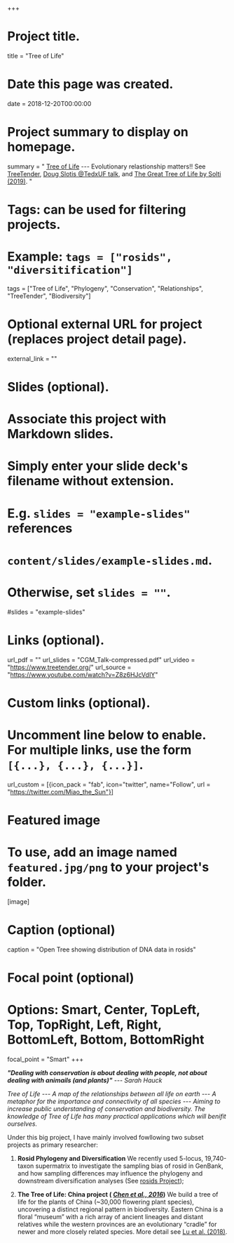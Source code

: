 +++
# Project title.
title = "Tree of Life"

# Date this page was created.
date = 2018-12-20T00:00:00

# Project summary to display on homepage.
summary = " [Tree of Life](https://blog.opentreeoflife.org/what-is-the-tree-of-life/) --- Evolutionary relastionship matters!! See [TreeTender](https://www.treetender.org/), [Doug Slotis @TedxUF talk](https://www.youtube.com/watch?v=5qXz9X-rltE&index=18&list=LLcUzUXTh2qnFN92T4ZqLesg&t=0s), and [The Great Tree of Life by Solti (2019)](https://www.elsevier.com/books/the-great-tree-of-life/soltis/978-0-12-812553-3). "

# Tags: can be used for filtering projects.
# Example: `tags = ["rosids", "diversitification"]`

tags = ["Tree of Life", "Phylogeny", "Conservation", "Relationships", "TreeTender", "Biodiversity"]

# Optional external URL for project (replaces project detail page).
external_link = ""

# Slides (optional).
#   Associate this project with Markdown slides.
#   Simply enter your slide deck's filename without extension.
#   E.g. `slides = "example-slides"` references 
#   `content/slides/example-slides.md`.
#   Otherwise, set `slides = ""`.
#slides = "example-slides"

# Links (optional).
url_pdf = ""
url_slides = "CGM_Talk-compressed.pdf"
url_video = "https://www.treetender.org/"
url_source = "https://www.youtube.com/watch?v=Z8z6HJcVdIY"

# Custom links (optional).
#   Uncomment line below to enable. For multiple links, use the form `[{...}, {...}, {...}]`.
url_custom = [{icon_pack = "fab", icon="twitter", name="Follow", url = "https://twitter.com/Miao_the_Sun"}]

# Featured image
# To use, add an image named `featured.jpg/png` to your project's folder. 
[image]
  # Caption (optional)
  caption = "Open Tree showing distribution of DNA data in rosids"
  
  # Focal point (optional)
  # Options: Smart, Center, TopLeft, Top, TopRight, Left, Right, BottomLeft, Bottom, BottomRight
  focal_point = "Smart"
+++
  
  _**"Dealing with conservation is about dealing with people, not about dealing with animails (and plants)"**   --- Sarah Hauck_
  
  
  _Tree of Life --- A map of the relationships between all life on earth --- A metaphor for the importance and connectivity of all species --- Aiming to increase public understanding of conservation and biodiversity.  The knowledge of Tree of Life has many practical applications which will benifit ourselves._  
  
Under this big project, I have mainly involved fowllowing two subset projects as primary researcher:  
1) **Rosid Phylogeny and Diversification** We recently used 5-locus, 19,740-taxon supermatrix to investigate the sampling bias of rosid in GenBank, and how sampling differences may influence the phylogeny and downstream diversification analyses (See [rosids Project](../rosids/));  

2) **The Tree of Life: China project ( [_Chen et al., 2016_](https://onlinelibrary.wiley.com/doi/10.1111/jse.12215))** We build a tree of life for the plants of China (~30,000 flowering plant species), uncovering a distinct regional pattern in biodiversity. Eastern China is a floral “museum” with a rich array of ancient lineages and distant relatives while the western provinces are an evolutionary “cradle” for newer and more closely related species. More detail see [Lu et al. (2018)](https://www.nature.com/articles/nature25485?sf180981170=1).
